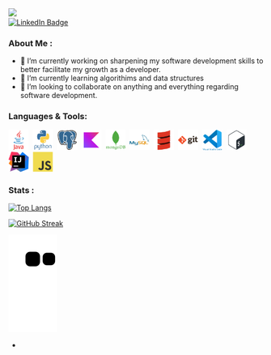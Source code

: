 <div id="header" align="left">
  <img src="https://media.giphy.com/media/bcKmIWkUMCjVm/giphy.gif" width="200"/>
</div>
<div id="badges" align="left">
  <a href="https://www.linkedin.com/feed/?trk=404_page">
    <img src="https://img.shields.io/badge/LinkedIn-blue?style=for-the-badge&logo=linkedin&logoColor=white" alt="LinkedIn Badge" width="200"/>
  </a>
</div>


### About Me :
- 🔭 I’m currently working on sharpening my software development skills to better facilitate my growth as a developer.
- 🌱 I’m currently learning algorithims and data structures
- 👯 I’m looking to collaborate on anything and everything regarding software development. 


### Languages & Tools:

<div>
  <img src="https://github.com/devicons/devicon/blob/master/icons/java/java-original-wordmark.svg" title="Java" alt="Java" width="40" height="40"/>&nbsp;
  <img src="https://github.com/devicons/devicon/blob/master/icons/python/python-original-wordmark.svg" title="Python" alt="Python" width="40" height="40"/>&nbsp;
  <img src="https://github.com/devicons/devicon/blob/master/icons/postgresql/postgresql-original.svg" title="Postgres" alt="postgres" width="40" height="40"/>&nbsp;
  <img src="https://github.com/devicons/devicon/blob/master/icons/kotlin/kotlin-original.svg" title="Kotlin" alt="Kotlin" width="40" height="40"/>&nbsp;
  <img src="https://github.com/devicons/devicon/blob/master/icons/mongodb/mongodb-plain-wordmark.svg" title="MongoDB" alt="MongoDB" width="40" height="40"/>&nbsp;
  <img src="https://github.com/devicons/devicon/blob/master/icons/mysql/mysql-original-wordmark.svg" title="MySQL"  alt="MySQL" width="40" height="40"/>&nbsp;
  <img src="https://github.com/devicons/devicon/blob/master/icons/scala/scala-original.svg" title="Scala" alt="Scala" width="40" height="40"/>&nbsp;
  <img src="https://github.com/devicons/devicon/blob/master/icons/git/git-original-wordmark.svg" title="Git" alt="Git" width="40" height="40"/>&nbsp;
  <img src="https://github.com/devicons/devicon/blob/master/icons/vscode/vscode-original-wordmark.svg" title="VSCode" alt="VSCode" width="40" height="40"/>&nbsp;
  <img src="https://github.com/devicons/devicon/blob/master/icons/bash/bash-original.svg" title="Bash" alt="Bash" width="40" height="40"/>&nbsp;
  <img src="https://github.com/devicons/devicon/blob/master/icons/intellij/intellij-original.svg" title="Intelij" alt="intelij" width="40" height="40"/>&nbsp;
  <img src="https://github.com/devicons/devicon/blob/master/icons/javascript/javascript-original.svg" title="javaScript" alt="JS" width="40" height="40"/>&nbsp;
 
  <!--- 
  <img src="" title="" alt="" width="40" height="40"/>&nbsp; 
  https://media.giphy.com/media/bcKmIWkUMCjVm/giphy.gif
  
  
--->
  
</div>

### Stats : 
[![Top Langs](https://github-readme-stats.vercel.app/api/top-langs/?username=chrisreylo73&layout=compact&theme=vue-dark)](https://github.com/anuraghazra/github-readme-stats)

[![GitHub Streak](http://github-readme-streak-stats.herokuapp.com?user=chrisreylo73&theme=vue-dark&background=3E3D53)](https://git.io/streak-stats)

![Snake animation](https://github.com/madushadhanushka/github-readme/blob/output/github-contribution-snake.svg)

<!--
**chrisreylo73/chrisreylo73** is a ✨ _special_ ✨ repository because its `README.md` (this file) appears on your GitHub profile.

Here are some ideas to get you started:

- 🔭 I’m currently working on sharpening my software development skills to better facilitate my growth as a developer.
- 🌱 I’m currently learning algorithims and data structures
- 👯 I’m looking to collaborate on anything and everything regarding software development. 
- 💬 Ask me about ...
- 📫 How to reach me: 
- ⚡ Fun fact: I am a big hobbiest so 
-->

- 

